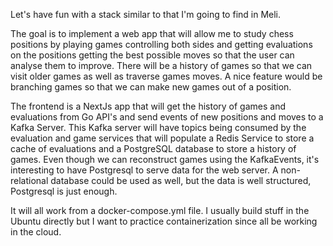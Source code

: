 Let's have fun with a stack similar to that I'm going to find in Meli.

The goal is to implement a web app that will allow me to study chess positions by playing games controlling both sides and getting evaluations on the positions getting the best possible moves so that the user can analyse them to improve.
There will be a history of games so that we can visit older games as well as traverse games moves. A nice feature would be branching games so that we can make new games out of a position.

The frontend is a NextJs app that will get the history of games and evaluations from Go API's and send events of new positions and moves to a Kafka Server. This Kafka server will have topics being consumed by the evaluation and game services that will populate a Redis Service to store a cache of evaluations and a PostgreSQL database to store a history of games. Even though we can reconstruct games using the KafkaEvents, it's interesting to have Postgresql to serve data for the web server.  A non-relational database could be used as well, but the data is well structured, Postgresql is just enough.

It will all work from a docker-compose.yml file. I usually build stuff in the Ubuntu directly but I want to practice containerization since all be working in the cloud.


